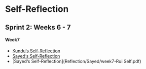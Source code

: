 # Self-Reflection

## Sprint 2: Weeks 6 - 7
#### Week7
*  [Kundu‘s Self-Reflection](Reflection/Kundu/Kundu_Reflection_Week7.pdf)
*  [Sayed‘s Self-Reflection](Reflection/Sayed/Week7-Sayed.md)
*  [Sayed‘s Self-Reflection](Reflection/Sayed/week7-Rui Self.pdf)
